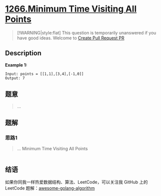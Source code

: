 # [1266.Minimum Time Visiting All Points][title]

> [!WARNING|style:flat]
> This question is temporarily unanswered if you have good ideas. Welcome to [Create Pull Request PR](https://github.com/kylesliu/awesome-golang-algorithm)

## Description

**Example 1:**

```
Input: points = [[1,1],[3,4],[-1,0]]
Output: 7
```

## 题意
> ...

## 题解

### 思路1
> ...
Minimum Time Visiting All Points
```go
```


## 结语

如果你同我一样热爱数据结构、算法、LeetCode，可以关注我 GitHub 上的 LeetCode 题解：[awesome-golang-algorithm][me]

[title]: https://leetcode.com/problems/minimum-time-visiting-all-points/
[me]: https://github.com/kylesliu/awesome-golang-algorithm
